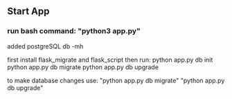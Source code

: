 ## Start App
### run bash command: "python3 app.py"
added postgreSQL db -mh

first install flask_migrate and flask_script then run:
python app.py db init
python app.py db migrate
python app.py db upgrade

to make database changes use:
"python app.py db migrate"
"python app.py db upgrade"
